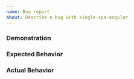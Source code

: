 ```yaml
---
name: Bug report
about: Describe a bug with single-spa-angular
---
```


### Demonstration

<!--
Please provide the *STEPS TO REPRODUCE* and if possible a *MINIMAL DEMO* of the problem. *MINIMAL DEMO* can be provided via github repo.
-->

### Expected Behavior

### Actual Behavior
